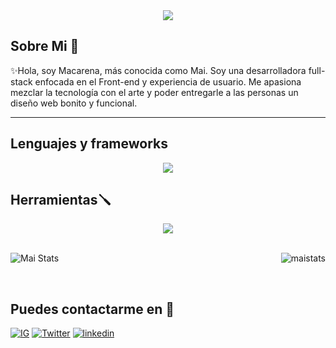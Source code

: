 <div align=center>
  <img src="https://i.pinimg.com/736x/d9/5d/63/d95d633d823a6fe33d5cc9d23d2f76a9.jpg">
</div>

## Sobre Mi 🌷

✨Hola, soy Macarena, más conocida como Mai. Soy una desarrolladora full-stack enfocada en el Front-end y experiencia de usuario.
Me apasiona mezclar la tecnología con el arte y poder entregarle a las personas un diseño web bonito y funcional.

-------------------

## Lenguajes y frameworks
<p align="center">
  <a href="https://skillicons.dev">
    <img src="https://skillicons.dev/icons?i=javascript,python,css,html,mysql,r,bootstrap,react,nodejs&perline=14" />
  </a>
</p>

## Herramientas🪛

<p align="center">
  <a href="https://skillicons.dev">
    <img src="https://skillicons.dev/icons?i=git,latex,vscode,github,mongodb,figma&perline=14" />
  </a>
</p>

<br>
<div align="left">
  <img src="https://github-readme-stats.vercel.app/api?username=mainob&include_all_commits=true&count_private=true&show_icons=true&line_height=20&title_color=F3F3E0&icon_color=F3F3E0&text_color=F3F3E0&bg_color=0,8E1616,000000" alt="Mai Stats">
  <img align="right" src="https://github-readme-stats.vercel.app/api/top-langs?username=mainob&show_icons=true&theme=dark&locale=en&layout=compact&bg_color=0,8E1616,000000" alt="maistats" /></p>
</div>


<br>

## Puedes contactarme en 📱

<a href= https://www.instagram.com/maiverse_/>![IG](https://img.shields.io/badge/maiverse_-%23E4405F.svg?style=for-the-badge&logo=Instagram&logoColor=white)</a> <a href="https://x.com/maiverse_">![Twitter](https://img.shields.io/badge/Maiverse-%231DA1F2.svg?style=for-the-badge&logo=Twitter&logoColor=white)</a> <a href="https://www.linkedin.com/in/macarena-bustamante-escobar-4b73a6255/">![linkedin](https://img.shields.io/static/v1?style=for-the-badge&message=LinkedIn&color=0A66C2&logo=LinkedIn&logoColor=FFFFFF&label=)</a> 
